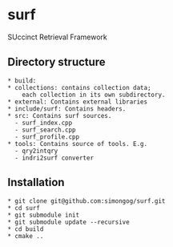 surf
====

SUccinct Retrieval Framework

## Directory structure

    * build: 
    * collections: contains collection data;
        each collection in its own subdirectory.
    * external: Contains external libraries
    * include/surf: Contains headers.
    * src: Contains surf sources.
      - surf_index.cpp
      - surf_search.cpp
      - surf_profile.cpp
    * tools: Contains source of tools. E.g.
      - qry2intqry
      - indri2surf converter

## Installation

    * git clone git@github.com:simongog/surf.git
    * cd surf
    * git submodule init
    * git submodule update --recursive
    * cd build
    * cmake ..

